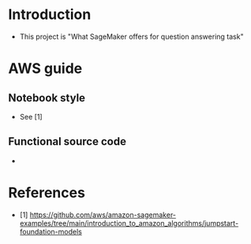 # Introduction
- This project is "What SageMaker offers for question answering task"

# AWS guide
## Notebook style
- See [1]
## Functional source code
- 

# References
- [1] https://github.com/aws/amazon-sagemaker-examples/tree/main/introduction_to_amazon_algorithms/jumpstart-foundation-models